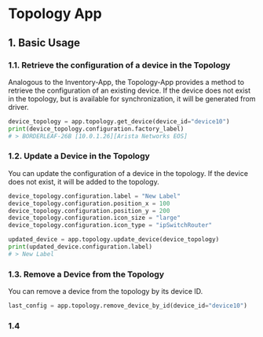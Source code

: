 # Topology App

## 1. Basic Usage

### 1.1. Retrieve the configuration of a device in the Topology

Analogous to the Inventory-App, the Topology-App provides a method to retrieve the configuration of an existing device. If the device does not exist in the topology, but is available for synchronization, it will be generated from driver.

```python
device_topology = app.topology.get_device(device_id="device10")
print(device_topology.configuration.factory_label)
# > BORDERLEAF-26B [10.0.1.26][Arista Networks EOS]
```

### 1.2. Update a Device in the Topology

You can update the configuration of a device in the topology. If the device does not exist, it will be added to the topology.

```python
device_topology.configuration.label = "New Label"
device_topology.configuration.position_x = 100
device_topology.configuration.position_y = 200
device_topology.configuration.icon_size = "large"
device_topology.configuration.icon_type = "ipSwitchRouter"

updated_device = app.topology.update_device(device_topology)
print(updated_device.configuration.label)
# > New Label
```

### 1.3. Remove a Device from the Topology

You can remove a device from the topology by its device ID.

```python
last_config = app.topology.remove_device_by_id(device_id="device10")
```

### 1.4
